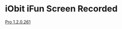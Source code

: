 # iObit iFun Screen Recorded
[Pro 1.2.0.261](https://github.com/tweeter-ops/iObit-iFun-Screen-Recorded/releases/tag/1.2.0.261)
